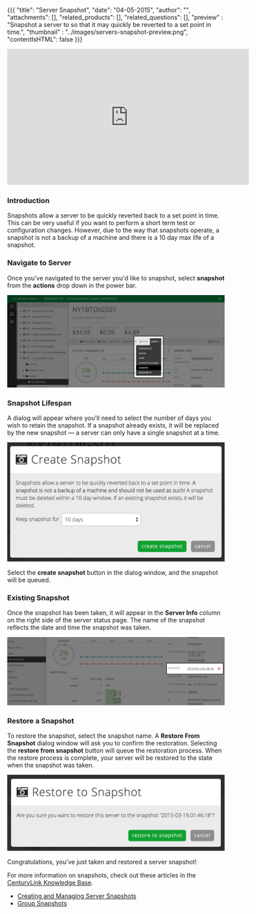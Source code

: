 {{{
  "title": "Server Snapshot",
  "date": "04-05-2015",
  "author": "",
  "attachments": [],
  "related_products": [],
  "related_questions": [],
  "preview" : "Snapshot a server to so that it may quickly be reverted to a set point in time.",
  "thumbnail" : "../images/servers-snapshot-preview.png",
  "contentIsHTML": false
}}}

<iframe width="560" height="315" src="https://www.youtube.com/embed/We87qlVIgQw?rel=0&amp;showinfo=0" frameborder="0" allowfullscreen></iframe>

### Introduction

Snapshots allow a server to be quickly reverted back to a set point in time. This can be very useful if you want to perform a short term test or configuration changes. However, due to the way that snapshots operate, a snapshot is not a backup of a machine and there is a 10 day max life of a snapshot.

### Navigate to Server

  Once you've navigated to the server you'd like to snapshot, select **snapshot** from the **actions** drop down in the power bar.

  ![The Snapshot button in the Control Portal](../images/servers-snapshot-1.png)

### Snapshot Lifespan

  A dialog will appear where you'll need to select the number of days you wish to retain the snapshot. If a snapshot already exists, it will be replaced by the new snapshot &mdash; a server can only have a single snapshot at a time.

  ![The Snapshot button in the Control Portal](../images/servers-snapshot-2.png)

  Select the **create snapshot** button in the dialog window, and the snapshot will be queued.

### Existing Snapshot

  Once the snapshot has been taken, it will appear in the **Server Info** column on the right side of the server status page. The name of the snapshot reflects the date and time the snapshot was taken.

  ![An existing server snapshot in the Control Portal](../images/servers-snapshot-3.png)

### Restore a Snapshot

  To restore the snapshot, select the snapshot name. A **Restore From Snapshot** dialog window will ask you to confirm the restoration. Selecting the **restore from snapshot** button will queue the restoration process. When the restore process is complete, your server will be restored to the state when the snapshot was taken.

  ![Restore a snapshot in the Control Portal](../images/servers-snapshot-4.png)

  Congratulations, you've just taken and restored a server snapshot!

  For more information on snapshots, check out these articles in the [CenturyLink Knowledge Base](http://www.centurylinkcloud.com/knowledge-base/).

* [Creating and Managing Server Snapshots](http://www.centurylinkcloud.com/knowledge-base/servers/creating-and-managing-server-snapshots/)
* [Group Snapshots](http://www.centurylinkcloud.com/knowledge-base/servers/group-snapshots/)
